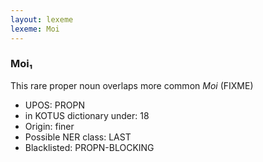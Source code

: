 ```yaml
---
layout: lexeme
lexeme: Moi
---
```


###  Moi₁

This rare proper noun overlaps more common *Moi* (FIXME)
* UPOS:  PROPN
* in KOTUS dictionary under:  18
* Origin:  finer
* Possible NER class:  LAST
* Blacklisted:  PROPN-BLOCKING

